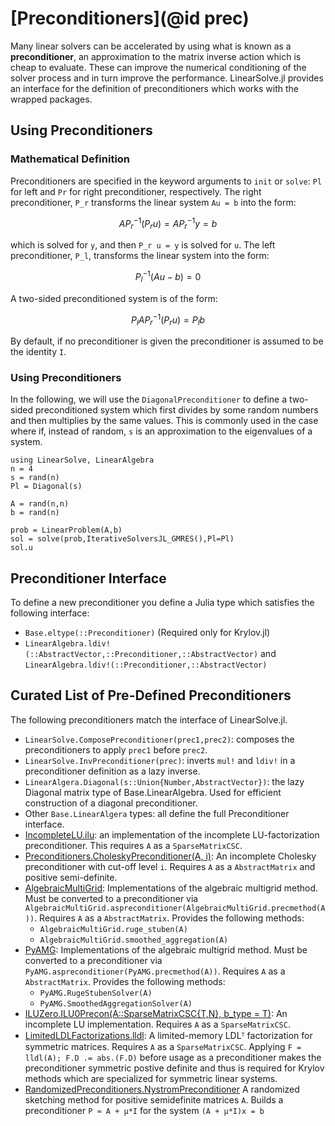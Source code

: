 # [Preconditioners](@id prec)

Many linear solvers can be accelerated by using what is known as a **preconditioner**,
an approximation to the matrix inverse action which is cheap to evaluate. These
can improve the numerical conditioning of the solver process and in turn improve
the performance. LinearSolve.jl provides an interface for the definition of
preconditioners which works with the wrapped packages.

## Using Preconditioners

### Mathematical Definition

Preconditioners are specified in the keyword arguments to `init` or `solve`: `Pl` for left
and `Pr` for right preconditioner, respectively.
The right preconditioner, ``P_r`` transforms the linear system ``Au = b`` into the form:

```math
AP_r^{-1}(P_r u) = AP_r^{-1}y = b
```

which is solved for ``y``, and then ``P_r u = y`` is solved for ``u``. The left
preconditioner, ``P_l``, transforms the linear system into the form:

```math
P_l^{-1}(Au - b) = 0
```

A two-sided preconditioned system is of the form:

```math
P_l A P_r^{-1} (P_r u) = P_l b
```

By default, if no preconditioner is given the preconditioner is assumed to be
the identity ``I``.

### Using Preconditioners

In the following, we will use the `DiagonalPreconditioner` to define a two-sided
preconditioned system which first divides by some random numbers and then
multiplies by the same values. This is commonly used in the case where if, instead
of random, `s` is an approximation to the eigenvalues of a system.

```@example precon
using LinearSolve, LinearAlgebra
n = 4
s = rand(n)
Pl = Diagonal(s)

A = rand(n,n)
b = rand(n)

prob = LinearProblem(A,b)
sol = solve(prob,IterativeSolversJL_GMRES(),Pl=Pl)
sol.u
```

## Preconditioner Interface

To define a new preconditioner you define a Julia type which satisfies the
following interface:

- `Base.eltype(::Preconditioner)` (Required only for Krylov.jl)
- `LinearAlgebra.ldiv!(::AbstractVector,::Preconditioner,::AbstractVector)` and
  `LinearAlgebra.ldiv!(::Preconditioner,::AbstractVector)`

## Curated List of Pre-Defined Preconditioners

The following preconditioners match the interface of LinearSolve.jl.

- `LinearSolve.ComposePreconditioner(prec1,prec2)`: composes the preconditioners to apply
  `prec1` before `prec2`.
- `LinearSolve.InvPreconditioner(prec)`: inverts `mul!` and `ldiv!` in a preconditioner
  definition as a lazy inverse.
- `LinearAlgera.Diagonal(s::Union{Number,AbstractVector})`: the lazy Diagonal
  matrix type of Base.LinearAlgebra. Used for efficient construction of a
  diagonal preconditioner.
- Other `Base.LinearAlgera` types: all define the full Preconditioner interface.
- [IncompleteLU.ilu](https://github.com/haampie/IncompleteLU.jl): an implementation
  of the incomplete LU-factorization preconditioner. This requires `A` as a
  `SparseMatrixCSC`.
- [Preconditioners.CholeskyPreconditioner(A, i)](https://github.com/mohamed82008/Preconditioners.jl):
  An incomplete Cholesky preconditioner with cut-off level `i`. Requires `A` as
  a `AbstractMatrix` and positive semi-definite.
- [AlgebraicMultiGrid](https://github.com/JuliaLinearAlgebra/AlgebraicMultigrid.jl):
  Implementations of the algebraic multigrid method. Must be converted to a
  preconditioner via `AlgebraicMultiGrid.aspreconditioner(AlgebraicMultiGrid.precmethod(A))`.
  Requires `A` as a `AbstractMatrix`. Provides the following methods:
  - `AlgebraicMultiGrid.ruge_stuben(A)`
  - `AlgebraicMultiGrid.smoothed_aggregation(A)`
- [PyAMG](https://github.com/cortner/PyAMG.jl):
  Implementations of the algebraic multigrid method. Must be converted to a
  preconditioner via `PyAMG.aspreconditioner(PyAMG.precmethod(A))`.
  Requires `A` as a `AbstractMatrix`. Provides the following methods:
  - `PyAMG.RugeStubenSolver(A)`
  - `PyAMG.SmoothedAggregationSolver(A)`
- [ILUZero.ILU0Precon(A::SparseMatrixCSC{T,N}, b_type = T)](https://github.com/mcovalt/ILUZero.jl):
  An incomplete LU implementation. Requires `A` as a `SparseMatrixCSC`.
- [LimitedLDLFactorizations.lldl](https://github.com/JuliaSmoothOptimizers/LimitedLDLFactorizations.jl):
  A limited-memory LDLᵀ factorization for symmetric matrices. Requires `A` as a
  `SparseMatrixCSC`. Applying `F = lldl(A); F.D .= abs.(F.D)` before usage as a preconditioner
  makes the preconditioner symmetric postive definite and thus is required for Krylov methods which
  are specialized for symmetric linear systems.
- [RandomizedPreconditioners.NystromPreconditioner](https://github.com/tjdiamandis/RandomizedPreconditioners.jl)
  A randomized sketching method for positive semidefinite matrices `A`. Builds a preconditioner ``P ≈ A + μ*I``
  for the system ``(A + μ*I)x = b``
